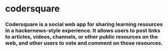 # codersquare  
### Codersquare is a social web app for sharing learning resources in a hackernews-style experience. It allows users to post links to articles, videos, channels, or other public resources on the web, and other users to vote and comment on those resources.
